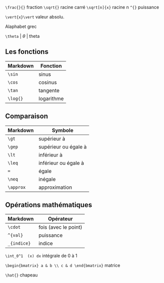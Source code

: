 `\frac{}{}` fraction
`\sqrt{}` racine carré
`\sqrt[n]{x}`  racine n 
`^{}` puissance

`\vert{x}\vert` valeur absolu.

Alaphabet grec

`\theta` | $\theta$ | theta

## Les fonctions

Markdown | Fonction
---------|------------
`\sin`   | sinus
`\cos`   | cosinus
`\tan`   | tangente
`\log{}` | logarithme

## Comparaison

Markdown  | Symbole
----------|-----------------------
`\gt`     | supérieur à 
`\gep`    | supérieur ou égale à
`\lt`     | inférieur à 
`\leq`    | inférieur ou égale à 
`= `      | égale
`\neq`    | inégale
`\approx` | approximation

## Opérations mathématiques

Markdown       | Opérateur
---------------|--------------------
`\cdot`        | fois (avec le point)
`^{val}`       | puissance
`_{indice}`    | indice

`\int_0^1  (x) dx` intégrale de 0 à 1

`\begin{bmatrix} a & b \\ c & d \end{bmatrix}` matrice 

`\hat{}` chapeau